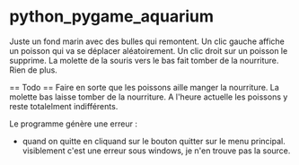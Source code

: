 python_pygame_aquarium
======================

Juste un fond marin avec des bulles qui remontent.
Un clic gauche affiche un poisson qui va se déplacer aléatoirement.
Un clic droit sur un poisson le supprime.
La molette de la souris vers le bas fait tomber de la nourriture.
Rien de plus.

== Todo ==
Faire en sorte que les poissons aille manger la nourriture.
La molette bas laisse tomber de la nourriture.
A l'heure actuelle les poissons y reste totalelment indifférents.

Le programme génère une erreur :
- quand on quitte en cliquand sur le bouton quitter sur le menu principal.
visiblement c'est une erreur sous windows, je n'en trouve pas la source.
